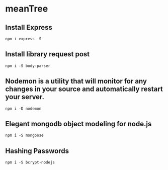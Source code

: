 # meanTree

## Install Express
    npm i express -S

## Install library request post
    npm i -S body-parser

## Nodemon is a utility that will monitor for any changes in your source and automatically restart your server.
    npm i -D nodemon

## Elegant mongodb object modeling for node.js
    npm i -S mongoose

## Hashing Passwords
    npm i -S bcrypt-nodejs